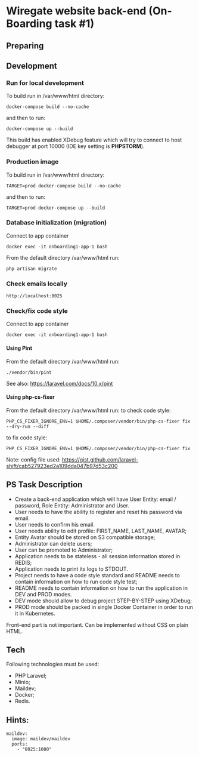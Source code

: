 # Wiregate website back-end (On-Boarding task #1)

## Preparing

## Development

### Run for local development
To build run in /var/www/html directory:
```
docker-compose build --no-cache
```
and then to run:
```
docker-compose up --build
```
This build has enabled XDebug feature 
which will try to connect to host debugger at port 10000
(IDE key setting is **PHPSTORM**).

### Production image
To build run in /var/www/html directory:
```
TARGET=prod docker-compose build --no-cache
```
and then to run:
```
TARGET=prod docker-compose up --build
```

### Database initialization (migration)

Connect to app container
```
docker exec -it onboarding1-app-1 bash
```
From the default directory /var/www/html run:
```
php artisan migrate
```

### Check emails locally
```
http://localhost:8025
```

### Check/fix code style

Connect to app container
```
docker exec -it onboarding1-app-1 bash
```

#### Using Pint

From the default directory /var/www/html run:
```
./vendor/bin/pint
```
See also: https://laravel.com/docs/10.x/pint

#### Using php-cs-fixer

From the default directory /var/www/html run:
 to check code style:
```
PHP_CS_FIXER_IGNORE_ENV=1 $HOME/.composer/vendor/bin/php-cs-fixer fix --dry-run --diff
```
 to fix code style:
```
PHP_CS_FIXER_IGNORE_ENV=1 $HOME/.composer/vendor/bin/php-cs-fixer fix
```

Note: config file used: https://gist.github.com/laravel-shift/cab527923ed2a109dda047b97d53c200

## PS Task Description

* Create a back-end application which will have User Entity: email / password, Role Entity: Administrator and User.
* User needs to have the ability to register and reset his password via email.
* User needs to confirm his email.
* User needs ability to edit profile: FIRST\_NAME, LAST\_NAME, AVATAR;
* Entity Avatar should be stored on S3 compatible storage;
* Administrator can delete users;
* User can be promoted to Administrator;
* Application needs to be stateless - all session information stored in REDIS;
* Application needs to print its logs to STDOUT.
* Project needs to have a code style standard and README needs to contain information on how to run code style test;
* README needs to contain information on how to run the application in DEV and PROD modes.
* DEV mode should allow to debug project STEP-BY-STEP using XDebug;
* PROD mode should be packed in single Docker Container in order to run it in Kubernetes.

Front-end part is not important. Can be implemented without CSS on plain HTML.

## Tech
Following technologies must be used:

* PHP Laravel;
* Minio;
* Maildev;
* Docker;
* Redis.

## Hints:

	maildev:
	  image: maildev/maildev
	  ports:
	    - "8025:1080"
